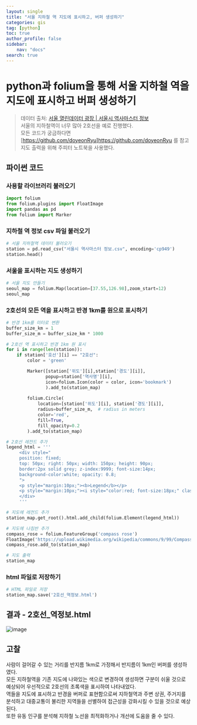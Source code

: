 ```yaml
---
layout: single
title: "서울 지하철 역 지도에 표시하고, 버퍼 생성하기"
categories: gis
tag: [python]
toc: true
author_profile: false
sidebar:
    nav: "docs"
search: true
---
```


# python과 folium을 통해 서울 지하철 역을 지도에 표시하고 버퍼 생성하기     
> 데이터 출처: [서울 열린데이터 광장 | 서울시 역사마스터 정보](https://data.seoul.go.kr/dataList/OA-21232/S/1/datasetView.do)   
> 서울의 지하철역이 너무 많아 2호선을 예로 진행했다.   
> 모든 코드가 궁금하다면 [https://github.com/doyeonRyu]https://github.com/doyeonRyu 를 참고  
> 지도 출력을 위해 주피터 노트북을 사용했다.    

## 파이썬 코드

### 사용할 라이브러리 불러오기   
```python
import folium
from folium.plugins import FloatImage
import pandas as pd
from folium import Marker
```

### 지하철 역 정보 csv 파일 불러오기   
```python
# 서울 지하철역 데이터 불러오기
station = pd.read_csv("서울시 역사마스터 정보.csv", encoding='cp949')
station.head()
```

### 서울을 표시하는 지도 생성하기   
```python
# 서울 지도 만들기     
seoul_map = folium.Map(location=[37.55,126.98],zoom_start=12)
seoul_map
```

### 2호선의 모든 역을 표시하고 반경 1km를 원으로 표시하기   
```python
# 반경 1km를 미터로 변환
buffer_size_km = 1
buffer_size_m = buffer_size_km * 1000

# 2호선 역 표시하고 반경 1km 원 표시
for i in range(len(station)):
    if station['호선'][i] == "2호선":
        color = 'green'

        Marker([station['위도'][i],station['경도'][i]],
               popup=station['역사명'][i], 
               icon=folium.Icon(color = color, icon='bookmark')
               ).add_to(station_map)
        
        folium.Circle(
            location=[station['위도'][i], station['경도'][i]],
            radius=buffer_size_m,  # radius in meters
            color='red',
            fill=True,
            fill_opacity=0.2
        ).add_to(station_map)

# 2호선 레전드 추가
legend_html = '''
     <div style="
     position: fixed; 
     top: 50px; right: 50px; width: 150px; height: 90px; 
     border:2px solid grey; z-index:9999; font-size:14px;
     background-color:white; opacity: 0.8;
     ">
     <p style="margin:10px;"><b>Legend</b></p>
     <p style="margin:10px;"><i style="color:red; font-size:18px;" class="fa fa-circle"></i> 2호선 반경 1km</p>
     </div>
     '''

# 지도에 레전드 추가
station_map.get_root().html.add_child(folium.Element(legend_html))

# 지도에 나침반 추가
compass_rose = folium.FeatureGroup('compass rose')
FloatImage('https://upload.wikimedia.org/wikipedia/commons/9/99/Compass_rose_simple.svg', bottom =80, left = 7).add_to(compass_rose)
compass_rose.add_to(station_map)

# 지도 출력
station_map
```

### html 파일로 저장하기
```python
# HTML 파일로 저장
station_map.save('2호선_역정보.html')
```  


## 결과 - 2호선_역정보.html   

![image](https://github.com/user-attachments/assets/3ea83f36-d288-46e8-b020-b08e21eeef1d)

## 고찰   

사람이 걸어갈 수 있는 거리를 반지름 1km로 가정해서 반지름이 1km인 버퍼를 생성하였다.   
모든 지하철역을 기존 지도에 나와있는 색으로 변경하여 생성하면 구분이 쉬울 것으로 예상되어 우선적으로 2호선의 초록색을 표시하여 나타내었다.   
역들을 지도에 표시하고 반경을 버퍼로 표현함으로써 지하철역과 주변 상권, 주거지를 분석하고 대중교통이 불리한 지역들을 선별하여 접근성을 강화시킬 수 있을 것으로 예상된다.   
또한 유동 인구를 분석해 지하철 노선을 최적화하거나 개선에 도움을 줄 수 있다.   
